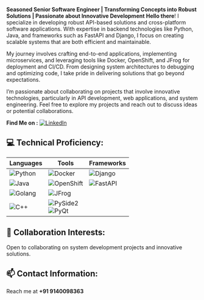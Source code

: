 **Seasoned Senior Software Engineer | Transforming Concepts into Robust Solutions | Passionate about Innovative Development**
**Hello there**! I specialize in developing robust API-based solutions and cross-platform software applications. With expertise in backend technologies like Python, Java, and frameworks such as FastAPI and Django, I focus on creating scalable systems that are both efficient and maintainable.

My journey involves crafting end-to-end applications, implementing microservices, and leveraging tools like Docker, OpenShift, and JFrog for deployment and CI/CD. From designing system architectures to debugging and optimizing code, I take pride in delivering solutions that go beyond expectations.

I’m passionate about collaborating on projects that involve innovative technologies, particularly in API development, web applications, and system engineering. Feel free to explore my projects and reach out to discuss ideas or potential collaborations.

**Find Me on :** [![LinkedIn](https://img.shields.io/badge/-Connect%20on%20LinkedIn-0A66C2?style=for-the-badge&logo=linkedin&logoColor=white)](https://www.linkedin.com/in/deepak-gupta-95583b167/)



## 💻 Technical Proficiency:
| Languages        | Tools                              | Frameworks        |
|------------------|------------------------------------|-------------------|
| ![Python](https://img.shields.io/badge/-Python-3776AB?style=flat-square&logo=python&logoColor=white) | ![Docker](https://img.shields.io/badge/-Docker-2496ED?style=flat-square&logo=docker&logoColor=white) | ![Django](https://img.shields.io/badge/-Django-092E20?style=flat-square&logo=django&logoColor=white) |
| ![Java](https://img.shields.io/badge/-Java-007396?style=flat-square&logo=java&logoColor=white) | ![OpenShift](https://img.shields.io/badge/-OpenShift-EE0000?style=flat-square&logo=red-hat-open-shift&logoColor=white) | ![FastAPI](https://img.shields.io/badge/-FastAPI-009688?style=flat-square&logo=fastapi&logoColor=white) |
| ![Golang](https://img.shields.io/badge/-Go-00ADD8?style=flat-square&logo=go&logoColor=white) | ![JFrog](https://img.shields.io/badge/-JFrog-41BF47?style=flat-square&logo=jfrog&logoColor=white) | |
| ![C++](https://img.shields.io/badge/-C++-00599C?style=flat-square&logo=c%2B%2B&logoColor=white) | ![PySide2](https://img.shields.io/badge/-PySide2-41BF47?style=flat-square&logo=qt&logoColor=white)<br>![PyQt](https://img.shields.io/badge/-PyQt-41BF47?style=flat-square&logo=qt&logoColor=white) | |


## 💞️ Collaboration Interests:
Open to collaborating on system development projects and innovative solutions.

## 📫 Contact Information:
Reach me at **+91 9140098363**


